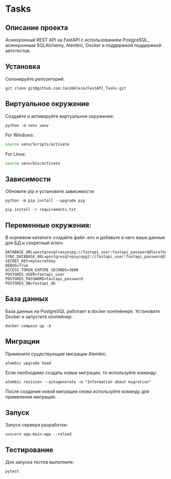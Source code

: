 # Tasks

## Описание проекта
   Асинхронный REST API на FastAPI с использованием PostgreSQL, асинхронным SQLAlchemy, Alembic, Docker и поддержкой поддержкой автотестов.


## Установка
   Склонируйте репозиторий:
   ```
   git clone git@github.com:JacobKleim/FastAPI_Tasks.git
   ```

## Виртуальное окружение      
  Создайте и активируйте виртуальное окружение:
   ```
   python -m venv venv
   ```
   For Windows:
   ```bash
   source venv/Scripts/activate
   ```
   For Linux:
   ```bash
   source venv/bin/activate
   ```


## Зависимости
  Обновите pip и установите зависимости:
   ```
   python -m pip install --upgrade pip
   ```
   ```
   pip install -r requirements.txt
   ```

## Переменные окружения:
   В корневом каталоге создайте файл .env и добавьте в него ваши данные для БД и секретный ключ:
   ```
   DATABASE_URL=postgresql+asyncpg://fastapi_user:fastapi_password@localhost:5432/fastapi_db
   SYNC_DATABASE_URL=postgresql+psycopg2://fastapi_user:fastapi_password@localhost:5432/fastapi_db
   SECRET_KEY=mysecretkey
   DEBUG=True
   ACCESS_TOKEN_EXPIRE_SECONDS=3600
   POSTGRES_USER=fastapi_user
   POSTGRES_PASSWORD=fastapi_password
   POSTGRES_DB=fastapi_db
   ```

## База данных
   База данных на PostgreSQL работает в docker контейнере. Установите Docker и запустите контейнер:
   ```
   docker compose up -d
   ```

## Миграции
   Примените существующие миграции Alembic:
   ```
   alembic upgrade head
   ```
   Если необходимо создать новые миграции, то используйте команду:
   ```
   alembic revision --autogenerate -m "Information about migration"
   ```
   После создания новой миграции снова используйте команду для применения миграций.

## Запуск
   Запуск сервера разработки:
   ```
   uvicorn app.main:app --reload
   ```

## Тестирование
   Для запуска тестов выполните:
   ```
   pytest
   ```
